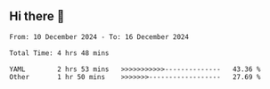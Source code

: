 ## Hi there 👋

<!-- TECHNOLOGIES:START -->
<!-- TECHNOLOGIES:END -->

<!--START_SECTION:waka-->

```txt
From: 10 December 2024 - To: 16 December 2024

Total Time: 4 hrs 48 mins

YAML        2 hrs 53 mins   >>>>>>>>>>>--------------   43.36 %
Other       1 hr 50 mins    >>>>>>>------------------   27.69 %
```

<!--END_SECTION:waka-->

